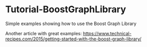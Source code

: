 # Tutorial-BoostGraphLibrary
Simple examples showing how to use the Boost Graph Library

Another article with great examples:
https://www.technical-recipes.com/2015/getting-started-with-the-boost-graph-library/

